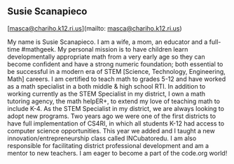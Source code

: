 ## Susie Scanapieco

[masca@chariho.k12.ri.us](mailto: masca@chariho.k12.ri.us)

My name is Susie Scanapieco. I am a wife, a mom, an educator and a full-time #mathgeek.  My personal mission is to have children learn developmentally appropriate math from a very early age so they can become confident and have a strong numeric foundation; both essential to be successful in a modern era of STEM [Science, Technology, Engineering, Math] careers. I am certified to teach math to grades 5-12 and have worked as a math specialist in a both middle & high school RTI.  In addition to working currently as the STEM Specialist in my district, I own a math tutoring agency, the math helpER+, to extend my love of teaching math to include K-4.  As the STEM Specialist in my district, we are always looking to adopt new programs.  Two years ago we were one of the first districts to have full implementation of CS4RI, in which all students K-12 had access to computer science opportunities. This year we added and I taught a new innovation/entrepreneurship class called INCubatoredu.  I am also responsible for facilitating district professional development and am a mentor to new teachers.  I am eager to become a part of the code.org world!

